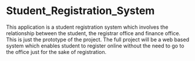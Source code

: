 # Student_Registration_System
This application is a student registration system which involves the relationship between the student, the registrar office and finance office.
This is just the prototype of the project. The full project will be a web based system which enables student to register online 
without the need to go to the office just for the sake of registration.
